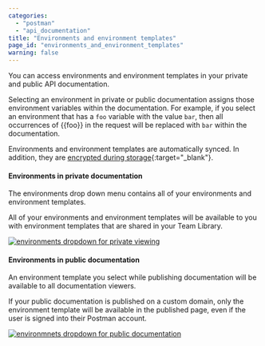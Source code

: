 ```yaml
---
categories:
  - "postman"
  - "api_documentation"
title: "Environments and environment templates"
page_id: "environments_and_environment_templates"
warning: false
---
```


You can access environments and environment templates in your private and public API documentation. 

Selecting an environment in private or public documentation assigns those environment variables within the documentation. For example, if you select an environment that has a `foo` variable with the value `bar`, then all occurrences of {{foo}} in the request will be replaced with `bar` within the documentation.

Environments and environment templates are automatically synced. In addition, they are [encrypted during storage](https://www.getpostman.com/security){:target="_blank"}.

#### Environments in private documentation

The environments drop down menu contains all of your environments and environment templates. 

All of your environments and environment templates will be available to you with environment templates that are shared in your Team Library.

[![environments dropdown for private viewing](https://s3.amazonaws.com/postman-static-getpostman-com/postman-docs/docs-private-environment2.png)](https://s3.amazonaws.com/postman-static-getpostman-com/postman-docs/docs-private-environment2.png)

#### Environments in public documentation

An environment template you select while publishing documentation will be available to all documentation viewers.

If your public documentation is published on a custom domain, only the environment template will be available in the published page, even if the user is signed into their Postman account.

[![environmnets dropdown for public documentation](https://s3.amazonaws.com/postman-static-getpostman-com/postman-docs/docs-public-environMenu010718.png)](https://s3.amazonaws.com/postman-static-getpostman-com/postman-docs/docs-public-environMenu010718.png)


